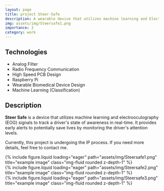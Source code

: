 ```yaml
---
layout: page
title: project Steer-Safe
description: A wearable device that utilizes machine learning and Electrooculography (EOG) signals to track a driver’s state of awareness in real-time
img: assets/img/Steersafe1.png
importance: 2
category: work
---
```


## Technologies
- Analog Filter
- Radio Frequency Communication
- High Speed PCB Design
- Raspberry Pi
- Wearable Biomedical Device Design
- Machine Learning (Classification)

## Description
**Steer Safe** is a device that utilizes machine learning and electrooculography (EOG) signals to track a driver's state of awareness in real-time. It provides early alerts to potentially save lives by monitoring the driver's attention levels.

Currently, this project is undergoing the IP process. If you need more details, feel free to contact me.


<div class="row">
    <div class="col-sm mt-3 mt-md-0">
        {% include figure.liquid loading="eager" path="assets/img/Steersafe1.png" title="example image" class="img-fluid rounded z-depth-1" %}
    </div>
    <div class="col-sm mt-3 mt-md-0">
        {% include figure.liquid loading="eager" path="assets/img/Steersafe2.png" title="example image" class="img-fluid rounded z-depth-1" %}
    </div>
    <div class="col-sm mt-3 mt-md-0">
        {% include figure.liquid loading="eager" path="assets/img/Steersafe3.png" title="example image" class="img-fluid rounded z-depth-1" %}
    </div>
</div>